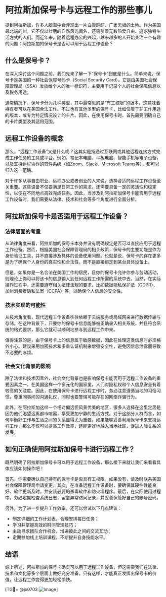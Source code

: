 # 阿拉斯加保号卡与远程工作的那些事儿

提到阿拉斯加，许多人脑海中会浮现出一片白雪皑皑、广袤无垠的土地。作为美国最北端的州，它不仅以壮丽的自然风光闻名，还吸引着无数热爱自由、追求独特生活方式的人们。而近年来，随着远程办公的兴起，越来越多的人开始关注一个有趣的问题：阿拉斯加的保号卡是否可以用于远程工作设备？

## 什么是保号卡？

在深入探讨这个问题之前，我们先来了解一下“保号卡”到底是什么。简单来说，保号卡是美国的一种社会保障号码卡（Social Security Card）。它是由美国社会保障管理局（SSA）发放给个人的唯一标识符，主要用于记录个人的社会保障信息以及税务用途。

通常情况下，保号卡分为几种类型，其中最常见的是“有工权限”的版本，这意味着持有者可以在美国合法工作。不过也有其他类型的保号卡，比如仅限于非工作用途的版本，或专为特定情况设计的卡片。因此，在使用保号卡时，首先需要明确自己的卡片类型及其适用范围。

## 远程工作设备的概念

那么，“远程工作设备”又是什么呢？这其实是指通过互联网或其他远程连接方式完成工作任务的工具或平台。例如，笔记本电脑、平板电脑、智能手机等电子设备，以及支持远程协作的软件系统（如Zoom、Slack、Microsoft Teams等），都可以归入这一范畴。

对于许多从事自由职业、远程办公或者创业的人来说，选择合适的远程工作设备至关重要。这些设备不仅要满足日常工作的需求，还需要具备一定的灵活性和稳定性，以便在不同地点高效完成任务。因此，当涉及到阿拉斯加保号卡能否用于远程工作设备时，我们需要从法律、技术和社会等多个角度进行全面分析。

## 阿拉斯加保号卡是否适用于远程工作设备？

### 法律层面的考量

从法律角度来看，阿拉斯加的保号卡本身并没有明确规定是否可以直接应用于远程工作设备。然而，根据美国社会保障管理局的相关政策，保号卡的主要功能是作为身份验证工具，并不直接涉及具体的设备使用问题。也就是说，保号卡的存在更多是为了确保个人身份的真实性和合法性，而不是直接绑定到某台具体设备上。

但是，如果你是一名合法在美国工作的居民，且你的保号卡允许你参与劳动活动，则理论上你可以将该卡的信息输入到任何远程工作所需的系统中去。当然，在实际操作过程中，还需要遵守相关法律法规的要求，比如数据隐私保护法（GDPR）、加州消费者隐私法案（CCPA）等，以确保个人信息的安全性。

### 技术实现的可能性

从技术角度看，现代远程工作设备往往依赖于云端服务或局域网来进行数据传输与存储。在这种背景下，只要你的保号卡信息能够被正确录入相关系统，并且符合系统的格式要求，那么它就可以顺利地参与到远程工作中来。

值得注意的是，由于保号卡上的信息属于敏感数据，因此在处理这类信息时必须格外小心。建议采用加密技术和多重认证机制来增强安全性，避免因信息泄露而导致不必要的麻烦。

### 社会文化背景的影响

除了法律和技术因素外，社会文化背景也是影响保号卡能否用于远程工作设备的重要因素之一。在美国这样一个多元化的国家里，人们对隐私权和个人信息安全有着较高的关注度。因此，在使用保号卡进行远程工作时，务必注意遵循当地的习俗习惯，尊重同事间的沟通礼仪，同时也要警惕可能存在的网络诈骗行为。

此外，在阿拉斯加这样一个相对偏远但风景优美的地区，很多人选择在这里定居是因为他们渴望远离都市喧嚣，享受更加宁静的生活方式。对于这部分人群而言，如何平衡好工作与生活之间的关系显得尤为重要。如果能够妥善利用保号卡来支持远程工作，那么不仅可以提高工作效率，还能更好地融入当地社区，促进人际关系的发展。

## 如何正确使用阿拉斯加保号卡进行远程工作？

既然明确了阿拉斯加保号卡可以用于远程工作设备，那么接下来就让我们来看看具体应该如何操作吧！

首先，你需要确认自己持有的保号卡是否具有工权限。如果没有，请及时联系美国社会保障管理局申请变更。其次，在准备远程工作设备时，要确保其硬件性能良好、软件更新及时，并安装必要的杀毒软件和防火墙程序。最后，在实际使用过程中，务必定期检查系统日志，留意异常访问记录，并妥善保管好自己的账号密码。

另外，为了进一步提升工作效率，还可以尝试以下几点建议：

- 制定详细的工作计划表，合理安排每日任务；
- 学习并掌握高效的时间管理技巧；
- 主动寻求团队合作机会，增进彼此之间的交流互动；
- 定期参加线上培训课程，不断提升自身技能水平。

## 结语

综上所述，阿拉斯加的保号卡确实可以用于远程工作设备，但这需要我们在法律、技术和文化等多个层面上做好充分准备。只有这样，才能真正发挥出保号卡的价值，让远程工作变得更加轻松愉快。

[TG💪+ @jx0703 ![Image](https://github.com/user-attachments/assets/dbca1d08-cadb-493c-b0ec-ad6f7a83f270)]